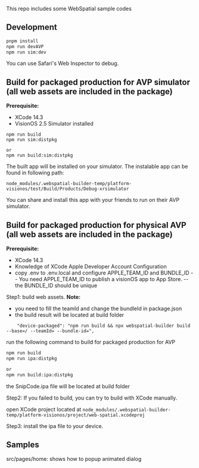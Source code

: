 This repo includes some WebSpatial sample codes

## Development

```bash
pnpm install
npm run devAVP
npm run sim:dev
```

You can use Safari's Web Inspector to debug.

## Build for packaged production for AVP simulator (all web assets are included in the package)

**Prerequisite:**

- XCode 14.3
- VisionOS 2.5 Simulator installed

```
npm run build
npm run sim:distpkg

or
npm run build:sim:distpkg
```

The built app will be installed on your simulator.
The instalable app can be found in following path:

```
node_modules/.webspatial-builder-temp/platform-visionos/test/Build/Products/Debug-xrsimulator
```

You can share and install this app with your friends to run on their AVP simulator.

## Build for packaged production for physical AVP (all web assets are included in the package)

**Prerequisite:**

- XCode 14.3
- Knowledge of XCode Apple Developer Account Configuration
- copy .env to .env.local and configure APPLE_TEAM_ID and BUNDLE_ID
  -- You need APPLE_TEAM_ID to publish a visionOS app to App Store.
  -- the BUNDLE_ID should be unique

Step1: build web assets.
**Note:**

- you need to fill the teamId and change the bundleId in package.json
- the build result will be located at build folder

```
    "device-packaged": "npm run build && npx webspatial-builder build --base=/ --teamId= --bundle-id=",
```

run the following command to build for packaged production for AVP

```bash
npm run build
npm run ipa:distpkg

or
npm run build:ipa:distpkg
```

the SnipCode.ipa file will be located at build folder

Step2: If you failed to build, you can try to build with XCode manually.

open XCode project located at `node_modules/.webspatial-builder-temp/platform-visionos/project/web-spatial.xcodeproj`

Step3: install the ipa file to your device.

## Samples

src/pages/home: shows how to popup animated dialog
